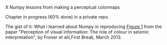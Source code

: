 X Numpy lessons from making a perceptual colormaps

Chapter in progress (60% done) in a private repo.

The gist of it:
What i learned about Numpy in reproducing [Figure 1](https://images.app.goo.gl/aGeNcomJVExzwYJs8) from the paper "Perception of visual information: The role of colour in seismic interpretation", by Froner et alii,First Break, March 2013.
